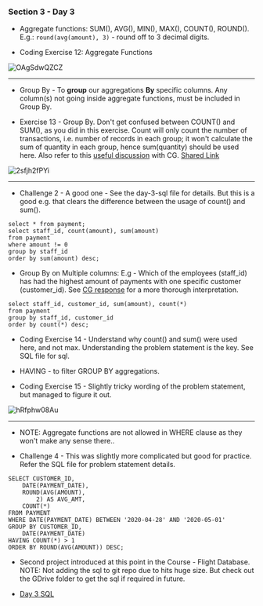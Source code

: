 ### Section 3 - Day 3

- Aggregate functions: SUM(), AVG(), MIN(), MAX(), COUNT(), ROUND(). E.g.: `round(avg(amount), 3)` - round off to 3 decimal digits.

- Coding Exercise 12: Aggregate Functions

![OAgSdwQZCZ](https://github.com/vishpant76/15-days-postgres/assets/18080911/f4a80190-f9cf-49bc-b769-4dba48cf9d9e)

---

- Group By - To **group** our aggregations **By** specific columns. Any column(s) not going inside aggregate functions, must be included in Group By.

- Exercise 13 - Group By. Don't get confused between COUNT() and SUM(), as you did in this exercise. Count will only count the number of transactions, i.e. number of records in each group; it won't calculate the sum of quantity in each group, hence sum(quantity) should be used here. Also refer to this [useful discussion](https://chat.openai.com/c/4728053a-7d79-4e8a-866b-033e88f56983) with CG. [Shared Link](https://chat.openai.com/share/06483faf-5f83-4137-925c-36e45e1b20e3)

![2sfjh2fPYi](https://github.com/vishpant76/15-days-postgres/assets/18080911/c4c7e493-e2a2-4d98-8b81-cdc3c25188e1)

---

- Challenge 2 - A good one - See the day-3-sql file for details. But this is a good e.g. that clears the difference between the usage of count() and sum().

```
select * from payment;
select staff_id, count(amount), sum(amount)
from payment
where amount != 0
group by staff_id
order by sum(amount) desc;
```

- Group By on Multiple columns: E.g - Which of the employees (staff_id) has had the highest amount of payments with one specific customer (customer_id). See [CG response](https://chat.openai.com/c/1eb62d9c-c543-4570-8618-db0d08c84fdf) for a more thorough interpretation.
```
select staff_id, customer_id, sum(amount), count(*)
from payment
group by staff_id, customer_id
order by count(*) desc;
```

- Coding Exercise 14 - Understand why count() and sum() were used here, and not max. Understanding the problem statement is the key. See SQL file for sql.

- HAVING - to filter GROUP BY aggregations.

- Coding Exercise 15 - Slightly tricky wording of the problem statement, but managed to figure it out.

![hRfphw08Au](https://github.com/vishpant76/15-days-postgres/assets/18080911/c564f617-06aa-4e1b-900a-b9b275da53ba)

---

- NOTE: Aggregate functions are not allowed in WHERE clause as they won't make any sense there..

- Challenge 4 - This was slightly more complicated but good for practice. Refer the SQL file for problem statement details.

```
SELECT CUSTOMER_ID,
	DATE(PAYMENT_DATE),
	ROUND(AVG(AMOUNT),
		2) AS AVG_AMT,
	COUNT(*)
FROM PAYMENT
WHERE DATE(PAYMENT_DATE) BETWEEN '2020-04-28' AND '2020-05-01'
GROUP BY CUSTOMER_ID,
	DATE(PAYMENT_DATE)
HAVING COUNT(*) > 1
ORDER BY ROUND(AVG(AMOUNT)) DESC;
```

- Second project introduced at this point in the Course - Flight Database. NOTE: Not adding the sql to git repo due to hits huge size. But check out the GDrive folder to get the sql if required in future.

- [Day 3 SQL](https://github.com/vishpant76/15-days-postgres/blob/main/Section-3/day-3-sql.sql)
